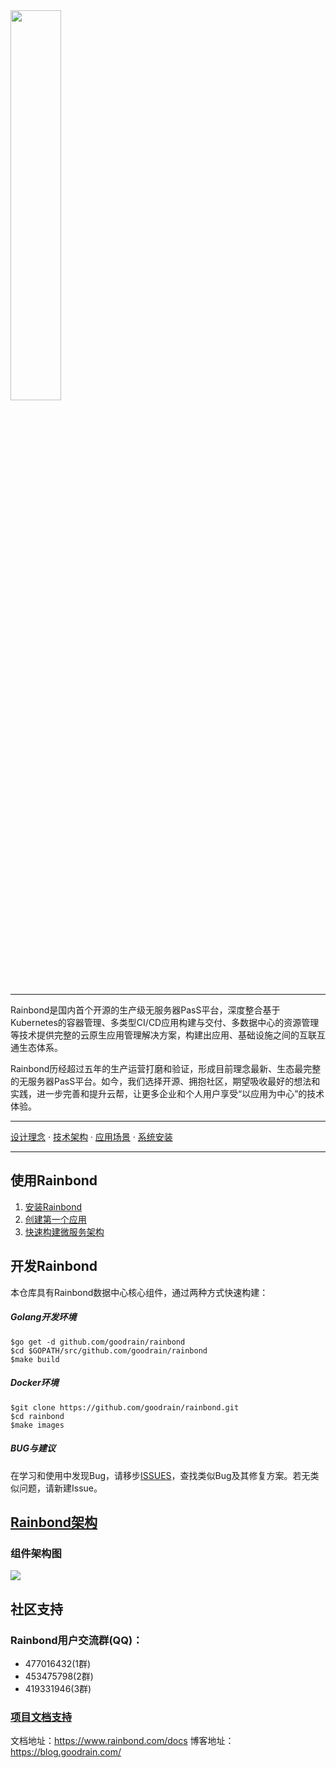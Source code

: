 
<img src="https://github.com/goodrain/rainbond/blob/master/docs/rainbond_logo.png" width="40%">

----
Rainbond是国内首个开源的生产级无服务器PasS平台，深度整合基于Kubernetes的容器管理、多类型CI/CD应用构建与交付、多数据中心的资源管理等技术提供完整的云原生应用管理解决方案，构建出应用、基础设施之间的互联互通生态体系。

Rainbond历经超过五年的生产运营打磨和验证，形成目前理念最新、生态最完整的无服务器PasS平台。如今，我们选择开源、拥抱社区，期望吸收最好的想法和实践，进一步完善和提升云帮，让更多企业和个人用户享受“以应用为中心”的技术体验。

----
[设计理念](http://www.rainbond.com/docs/stable/getting-started/design-concept.html) · [技术架构](http://www.rainbond.com/docs/stable/getting-started/architecture.html) · [应用场景](getting-started/scenario-microservice.html) · [系统安装](http://www.rainbond.com/docs/stable/getting-started/pre-install.html)

----
## 使用Rainbond

1. [安装Rainbond](http://www.rainbond.com/docs/stable/getting-started/pre-install.html)
2. [创建第一个应用](http://www.rainbond.com/docs/stable/user-app-docs/addapp/addapp-code.html)
3. [快速构建微服务架构](http://www.rainbond.com/docs/stable/user-app-docs/addapp/addapp-cloud_framework.html)

## 开发Rainbond

本仓库具有Rainbond数据中心核心组件，通过两种方式快速构建：

##### Golang开发环境

```
$go get -d github.com/goodrain/rainbond
$cd $GOPATH/src/github.com/goodrain/rainbond
$make build
```
##### Docker环境

```
$git clone https://github.com/goodrain/rainbond.git
$cd rainbond
$make images
```
##### BUG与建议

在学习和使用中发现Bug，请移步[ISSUES](https://github.com/goodrain/rainbond/issues)，查找类似Bug及其修复方案。若无类似问题，请新建Issue。

## [Rainbond架构](http://www.rainbond.com/docs/stable/getting-started/architecture.html)

### 组件架构图 

<img src="https://github.com/goodrain/rainbond/blob/master/docs/rainbond_architecture.png" href="http://www.rainbond.com/docs/stable/getting-started/architecture.html">

## 社区支持

### Rainbond用户交流群(QQ)：

- 477016432(1群)  
- 453475798(2群)  
- 419331946(3群)

### [项目文档支持](http://www.rainbond.com/docs/stable/)       

文档地址：https://www.rainbond.com/docs
博客地址：https://blog.goodrain.com/

